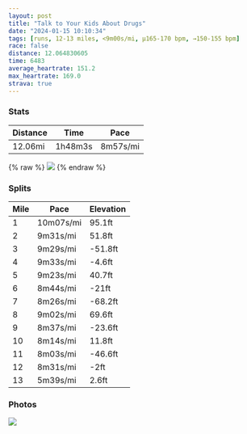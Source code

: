 ```yaml
---
layout: post
title: "Talk to Your Kids About Drugs"
date: "2024-01-15 10:10:34"
tags: [runs, 12-13 miles, <9m00s/mi, μ165-170 bpm, →150-155 bpm]
race: false
distance: 12.064830605
time: 6483
average_heartrate: 151.2
max_heartrate: 169.0
strava: true
---
```


### Stats

| Distance | Time | Pace |
|----------|------|------|
|12.06mi|1h48m3s|8m57s/mi|

{% raw %}
<img src='https://maps.googleapis.com/maps/api/staticmap?maptype=roadmap&path=enc:au~wF~vhbM@f@Ur@lAbASRL|AQNeAzEBRm@xC]dAa@\w@jBBXe@zCc@n@Vj@hA`@[`DeBhEw@Zq@[c@f@m@PoClIeAzDSrCm@~AD`@]hA\l@k@nA}AxBS`Ae@nG]vABf@d@bAdBv@`@Ar@a@^oDz@}@pAa@rAAvAi@xB^~AnBbBrG|C|Ar@x@bAdG~@bBtCtB`GxCjAtAf@tBp@l@jBb@bCGv@b@|@rAbAbFbEbFjCtAdAFhGqAlAHpAd@tA`AhB|BxA`Dz@p@jANzASnAH|Ah@t@p@`@tAdBvBRr@r@x@fAl@lAzAhC`FTz@`AfA~BZ~FQ~BPd@Vl@rAXrC^f@`EbC`IvCvAdBDb@f@^t@lBnDjD|Bp@fA~@jAKj@g@tBeD~@wBf@aCGmC_AkAyCqAiDqBmBaCk@mCVuB`AaDMwA}@wB{C_BqAkAyBgFsDeBmAQu@Pw@r@e@LcBQ{BoB_BkD}@mAuC?yB{@uB_@yDyBqEsFwDiByAcA}@iAs@wB[oBAwAX_B@wAMw@k@eAmHsE}AwAsPmKsA]uBPgDc@{@N{B~AkAImEoCkFeHi@a@kAMqBVoGeAm@e@g@aAs@uCcA[u@T]lA`@xAbAfBAnBQh@]Xa@Hw@W{FaF{Bk@oAh@kBvC{@nCKpFYvA?n@Tf@`Br@hAE`@m@XeCVu@f@i@tBEnCo@`Cf@NZl@ZTf@b@pBDhAf@zAfAx@bAJh@\b@pAn@jDA`@lApBdClBzBt@|DhCtAjD~@|@|A\hBOrAd@z@zAf@tDPd@bD|E|AhAbCd@hH}AdC`@fBtAfFlIjAPdEUvAt@nAtB~A`D`GtFhBbF|AbBjBl@rG[|B\bA`Af@zCp@jAbEhCzE`B~AfAxDxFdCbD`GbDj@`Bf@vBLbDVb@j@Zv@DZa@pDfAE~@_ArAk@lDcAxB@t@o@fDlARhFhDjBx@|DrDp@N|DtCl@Fb@z@vDxCzB|@vElDdAF`CdAt@hAz@Z|ClCbBt@jCf@HFEZSb@DOTHx@n@~B@TTh@tBz@Tf@l@WdBq@t@m@rBiA`Bw@~Cn@t@r@Xq@hBAz@a@vAdBz@rAdEn@pAzATj@hAbALv@r@^v@b@Bq@n@u@_@i@H@SMMsDsBgBd@d@SnDG&key=AIzaSyC1MId7bFpkLXNAaYhBSTb8jLyiSqzbDtM&size=800x800&markers=color:yellow|label:S|40.79457,-73.94176&markers=color:green|label:F|40.75461999999999,-74.00128000000025'>
{% endraw %}

### Splits

| Mile | Pace | Elevation |
|------|------|-----------|
|1|10m07s/mi|95.1ft|
|2|9m31s/mi|51.8ft|
|3|9m29s/mi|-51.8ft|
|4|9m33s/mi|-4.6ft|
|5|9m23s/mi|40.7ft|
|6|8m44s/mi|-21ft|
|7|8m26s/mi|-68.2ft|
|8|9m02s/mi|69.6ft|
|9|8m37s/mi|-23.6ft|
|10|8m14s/mi|11.8ft|
|11|8m03s/mi|-46.6ft|
|12|8m31s/mi|-2ft|
|13|5m39s/mi|2.6ft|

### Photos
<img src='https://dgtzuqphqg23d.cloudfront.net/Rd7JEoFMSLC21gMzkqbZt6u1ea5Ya91ARX0wYWjJK20-576x768.jpg'>
